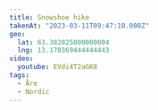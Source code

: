 ```yaml
---
title: Snowshoe hike
takenAt: "2023-03-11T09:47:10.000Z"
geo:
  lat: 63.382825000000004
  lng: 13.170369444444443
video:
  youtube: EVdi4T2aGK8
tags:
  - Åre
  - Nordic
---
```

